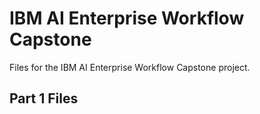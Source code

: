 # IBM AI Enterprise Workflow Capstone
Files for the IBM AI Enterprise Workflow Capstone project. 

## Part 1 Files
